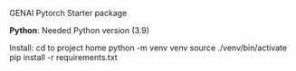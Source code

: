 GENAI Pytorch Starter package

**Python**: 
Needed Python version (3.9)

Install:
cd to project home
python -m venv venv
source ./venv/bin/activate
pip install -r requirements.txt

